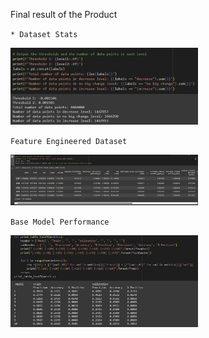 Final result of the Product

`* Dataset Stats`

<img src="https://raw.githubusercontent.com/N3XT14/mining_on_stock/main/results/task1_dataset_stats.jpg" width="300">&nbsp;&nbsp;&nbsp;&nbsp;&nbsp;&nbsp;&nbsp;&nbsp;

`Feature Engineered Dataset`

<img src="https://raw.githubusercontent.com/N3XT14/mining_on_stock/main/results/task2_dataset_feature_engineered.jpg" width="300">&nbsp;&nbsp;&nbsp;&nbsp;&nbsp;&nbsp;&nbsp;&nbsp;

`Base Model Performance`

<img src="https://raw.githubusercontent.com/N3XT14/mining_on_stock/main/results/task3_initial_model_stats.jpg" width="300">
